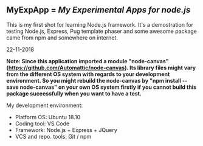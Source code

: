 ## MyExpApp = _My Experimental Apps for node.js_

This is my first shot for learning Node.js framework. It's a demostration for testing Node.js, Express, Pug template phaser and some awesome package came from npm and somewhere on internet.

22-11-2018

__Note: Since this application imported a module "node-canvas"(https://github.com/Automattic/node-canvas). Its library files might vary from the different OS system with regards to your development environment. So you might rebuild the node-canvas by "npm install --save node-canvas" on your own OS system firstly if you cannot build this package suceessfully when you want to have a test.__

My development environment:

- Platform OS: Ubuntu 18.10
- Coding tool: VS Code
- Framework: Node.js + Express + JQuery
- VCS and repo. tools: Git / npm
